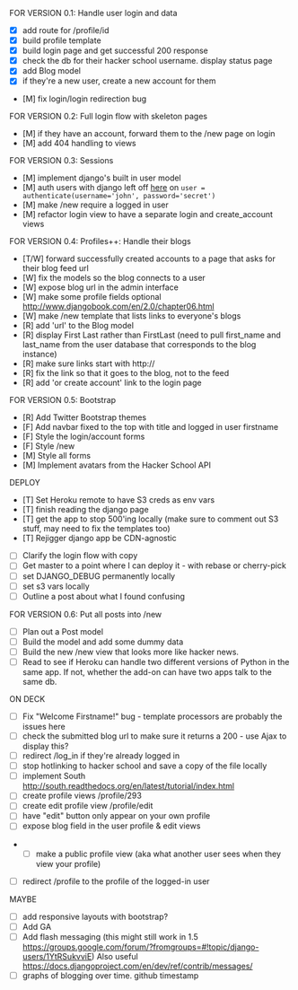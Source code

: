 FOR VERSION 0.1: Handle user login and data

- [x] add route for /profile/id
- [x] build profile template
- [x] build login page and get successful 200 response
- [x] check the db for their hacker school username. display status page
- [x] add Blog model
- [x] if they're a new user, create a new account for them
- [M] fix login/login redirection bug

FOR VERSION 0.2: Full login flow with skeleton pages
- [M] if they have an account, forward them to the /new page on login
- [M] add 404 handling to views

FOR VERSION 0.3: Sessions
- [M] implement django's built in user model
- [M] auth users with django left off [here](https://docs.djangoproject.com/en/dev/topics/auth/default/#topic-authorization) on `user = authenticate(username='john', password='secret')`
- [M] make /new require a logged in user
- [M] refactor login view to have a separate login and create_account views

FOR VERSION 0.4: Profiles++: Handle their blogs
- [T/W] forward successfully created accounts to a page that asks for their blog feed url
- [W] fix the models so the blog connects to a user
- [W] expose blog url in the admin interface
- [W] make some profile fields optional http://www.djangobook.com/en/2.0/chapter06.html
- [W] make /new template that lists links to everyone's blogs
- [R] add 'url' to the Blog model
- [R] display First Last rather than FirstLast (need to pull first_name and last_name from the user database that corresponds to the blog instance)
- [R] make sure links start with http://
- [R] fix the link so that it goes to the blog, not to the feed
- [R] add 'or create account' link to the login page

FOR VERSION 0.5: Bootstrap
- [R] Add Twitter Bootstrap themes
- [F] Add navbar fixed to the top with title and logged in user firstname
- [F] Style the login/account forms
- [F] Style /new
- [M] Style all forms
- [M] Implement avatars from the Hacker School API

DEPLOY 
- [T] Set Heroku remote to have S3 creds as env vars 
- [T] finish reading the django page
- [T] get the app to stop 500'ing locally (make sure to comment out S3 stuff, may need to fix the templates too)
- [T] Rejigger django app be CDN-agnostic
- [ ] Clarify the login flow with copy
- [ ] Get master to a point where I can deploy it - with rebase or cherry-pick
- [ ] set DJANGO_DEBUG permanently locally
- [ ] set s3 vars locally
- [ ] Outline a post about what I found confusing
 
FOR VERSION 0.6: Put all posts into /new
- [ ] Plan out a Post model
- [ ] Build the model and add some dummy data
- [ ] Build the new /new view that looks more like hacker news. 
- [ ] Read to see if Heroku can handle two different versions of Python in the same app. If not, whether the add-on can have two apps talk to the same db.

ON DECK
- [ ] Fix "Welcome Firstname!" bug - template processors are probably the issues here
- [ ] check the submitted blog url to make sure it returns a 200 - use Ajax to display this?
- [ ] redirect /log_in if they're already logged in
- [ ] stop hotlinking to hacker school and save a copy of the file locally
- [ ] implement South http://south.readthedocs.org/en/latest/tutorial/index.html
- [ ] create profile views /profile/293
- [ ] create edit profile view /profile/edit
- [ ] have "edit" button only appear on your own profile
- [ ] expose blog field in the user profile & edit views
- - [ ] make a public profile view (aka what another user sees when they view your profile)
- [ ] redirect /profile to the profile of the logged-in user

MAYBE
- [ ] add responsive layouts with bootstrap?
- [ ] Add GA
- [ ] Add flash messaging (this might still work in 1.5 https://groups.google.com/forum/?fromgroups=#!topic/django-users/1YtRSukvviE) Also useful https://docs.djangoproject.com/en/dev/ref/contrib/messages/
- [ ] graphs of blogging over time. github timestamp
